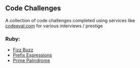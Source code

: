 ## Code Challenges
A collection of code challenges completed using services like [codeeval.com](http://codeeval.com) for various interviews / prestige

### Ruby:
* [Fizz Buzz](/karlfreeman/challenges/tree/master/ruby/fizz-buzz)
* [Prefix Expressions](/karlfreeman/challenges/tree/master/ruby/prefix-expressions)
* [Prime Palindrome](/karlfreeman/challenges/tree/master/ruby/prime-palindrome)
